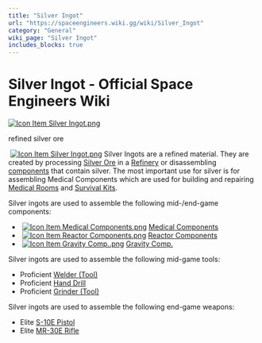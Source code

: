 ```yaml
---
title: "Silver Ingot"
url: "https://spaceengineers.wiki.gg/wiki/Silver_Ingot"
category: "General"
wiki_page: "Silver Ingot"
includes_blocks: true
---
```


# Silver Ingot - Official Space Engineers Wiki

[![Icon Item Silver Ingot.png](https://spaceengineers.wiki.gg/images/thumb/e/eb/Icon_Item_Silver_Ingot.png/100px-Icon_Item_Silver_Ingot.png?fd2cc7)](https://spaceengineers.wiki.gg/wiki/File:Icon_Item_Silver_Ingot.png)

refined silver ore

 [![Icon Item Silver Ingot.png](https://spaceengineers.wiki.gg/images/thumb/e/eb/Icon_Item_Silver_Ingot.png/21px-Icon_Item_Silver_Ingot.png?fd2cc7)](https://spaceengineers.wiki.gg/wiki/Silver_Ingot "Silver Ingot") Silver Ingots are a refined material. They are created by processing [Silver Ore](https://spaceengineers.wiki.gg/wiki/Silver_Ore "Silver Ore") in a [Refinery](https://spaceengineers.wiki.gg/wiki/Refinery "Refinery") or disassembling [components](https://spaceengineers.wiki.gg/wiki/Component "Component") that contain silver. The most important use for silver is for assembling Medical Components which are used for building and repairing [Medical Rooms](https://spaceengineers.wiki.gg/wiki/Medical_Room "Medical Room") and [Survival Kits](https://spaceengineers.wiki.gg/wiki/Survival_Kit "Survival Kit").

Silver ingots are used to assemble the following mid-/end-game components:

*    [![Icon Item Medical Components.png](https://spaceengineers.wiki.gg/images/thumb/8/8c/Icon_Item_Medical_Components.png/21px-Icon_Item_Medical_Components.png?43cd4b)](https://spaceengineers.wiki.gg/wiki/Medical_Components "Medical Components") [Medical Components](https://spaceengineers.wiki.gg/wiki/Medical_Components "Medical Components")
*    [![Icon Item Reactor Components.png](https://spaceengineers.wiki.gg/images/thumb/5/59/Icon_Item_Reactor_Components.png/21px-Icon_Item_Reactor_Components.png?60d4dd)](https://spaceengineers.wiki.gg/wiki/Reactor_Components "Reactor Components") [Reactor Components](https://spaceengineers.wiki.gg/wiki/Reactor_Components "Reactor Components")
*    [![Icon Item Gravity Comp..png](https://spaceengineers.wiki.gg/images/thumb/c/c7/Icon_Item_Gravity_Comp..png/21px-Icon_Item_Gravity_Comp..png?191808)](https://spaceengineers.wiki.gg/wiki/Gravity_Comp. "Gravity Comp.") [Gravity Comp.](https://spaceengineers.wiki.gg/wiki/Gravity_Comp. "Gravity Comp.")

Silver ingots are used to assemble the following mid-game tools:

*   Proficient [Welder (Tool)](https://spaceengineers.wiki.gg/wiki/Welder_\(Tool\) "Welder (Tool)")
*   Proficient [Hand Drill](https://spaceengineers.wiki.gg/wiki/Hand_Drill "Hand Drill")
*   Proficient [Grinder (Tool)](https://spaceengineers.wiki.gg/wiki/Grinder_\(Tool\) "Grinder (Tool)")

Silver ingots are used to assemble the following end-game weapons:

*   Elite [S-10E Pistol](https://spaceengineers.wiki.gg/wiki/S-10E_Pistol "S-10E Pistol")
*   Elite [MR-30E Rifle](https://spaceengineers.wiki.gg/wiki/MR-30E_Rifle "MR-30E Rifle")